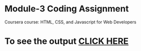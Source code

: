 

# Module-3 Coding Assignment

Coursera course: HTML, CSS, and Javascript for Web Developers

# To see the output [CLICK HERE](https://github.com/tobi-ik/Solutions-HTML-CSS-Javascript/blob/master/Assignments/module-3/index.html)


